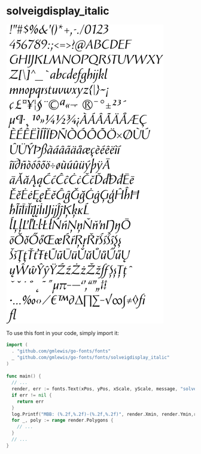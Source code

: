 # solveigdisplay_italic

![solveigdisplay_italic](solveigdisplay_italic.png)

To use this font in your code, simply import it:

```go
import (
  . "github.com/gmlewis/go-fonts/fonts"
  _ "github.com/gmlewis/go-fonts/fonts/solveigdisplay_italic"
)

func main() {
  // ...
  render, err := fonts.Text(xPos, yPos, xScale, yScale, message, "solveigdisplay_italic")
  if err != nil {
    return err
  }
  log.Printf("MBB: (%.2f,%.2f)-(%.2f,%.2f)", render.Xmin, render.Ymin,render.Xmax, render.Ymax)
  for _, poly := range render.Polygons {
    // ...
  }
  // ...
}
```

